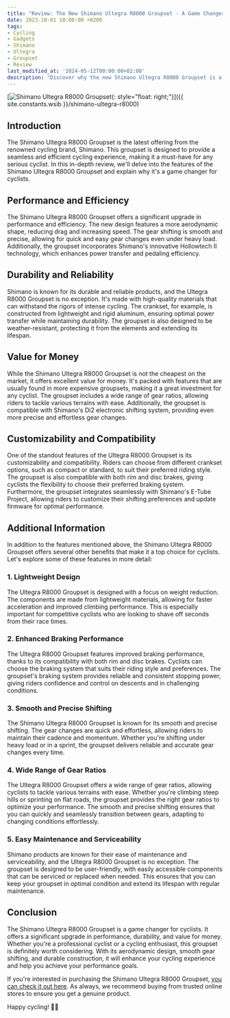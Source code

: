 ```yaml
---
title: "Review: The New Shimano Ultegra R8000 Groupset - A Game Changer for Cyclists"
date: 2023-10-01 10:00:00 +0200
tags:
- Cycling
- Gadgets
- Shimano
- Ultegra
- Groupset
- Review
last_modified_at: '2024-05-12T00:00:00+02:00'
description: "Discover why the new Shimano Ultegra R8000 Groupset is a game changer for cyclists. Read our in-depth review and find out if it's worth the investment."
---
```


[![Shimano Ultegra R8000 Groupset](https://i.imgur.com/UmrVWy4m.jpg){: style="float: right;"}]({{ site.constants.wsib }}/shimano-ultegra-r8000)

## Introduction

The Shimano Ultegra R8000 Groupset is the latest offering from the renowned cycling brand, Shimano. This groupset is designed to provide a seamless and efficient cycling experience, making it a must-have for any serious cyclist. In this in-depth review, we'll delve into the features of the Shimano Ultegra R8000 Groupset and explain why it's a game changer for cyclists.

## Performance and Efficiency

The Shimano Ultegra R8000 Groupset offers a significant upgrade in performance and efficiency. The new design features a more aerodynamic shape, reducing drag and increasing speed. The gear shifting is smooth and precise, allowing for quick and easy gear changes even under heavy load. Additionally, the groupset incorporates Shimano's innovative Hollowtech II technology, which enhances power transfer and pedaling efficiency.

## Durability and Reliability

Shimano is known for its durable and reliable products, and the Ultegra R8000 Groupset is no exception. It's made with high-quality materials that can withstand the rigors of intense cycling. The crankset, for example, is constructed from lightweight and rigid aluminum, ensuring optimal power transfer while maintaining durability. The groupset is also designed to be weather-resistant, protecting it from the elements and extending its lifespan.

## Value for Money

While the Shimano Ultegra R8000 Groupset is not the cheapest on the market, it offers excellent value for money. It's packed with features that are usually found in more expensive groupsets, making it a great investment for any cyclist. The groupset includes a wide range of gear ratios, allowing riders to tackle various terrains with ease. Additionally, the groupset is compatible with Shimano's Di2 electronic shifting system, providing even more precise and effortless gear changes.

## Customizability and Compatibility

One of the standout features of the Ultegra R8000 Groupset is its customizability and compatibility. Riders can choose from different crankset options, such as compact or standard, to suit their preferred riding style. The groupset is also compatible with both rim and disc brakes, giving cyclists the flexibility to choose their preferred braking system. Furthermore, the groupset integrates seamlessly with Shimano's E-Tube Project, allowing riders to customize their shifting preferences and update firmware for optimal performance.

## Additional Information

In addition to the features mentioned above, the Shimano Ultegra R8000 Groupset offers several other benefits that make it a top choice for cyclists. Let's explore some of these features in more detail:

### 1. Lightweight Design

The Ultegra R8000 Groupset is designed with a focus on weight reduction. The components are made from lightweight materials, allowing for faster acceleration and improved climbing performance. This is especially important for competitive cyclists who are looking to shave off seconds from their race times.

### 2. Enhanced Braking Performance

The Ultegra R8000 Groupset features improved braking performance, thanks to its compatibility with both rim and disc brakes. Cyclists can choose the braking system that suits their riding style and preferences. The groupset's braking system provides reliable and consistent stopping power, giving riders confidence and control on descents and in challenging conditions.

### 3. Smooth and Precise Shifting

The Shimano Ultegra R8000 Groupset is known for its smooth and precise shifting. The gear changes are quick and effortless, allowing riders to maintain their cadence and momentum. Whether you're shifting under heavy load or in a sprint, the groupset delivers reliable and accurate gear changes every time.

### 4. Wide Range of Gear Ratios

The Ultegra R8000 Groupset offers a wide range of gear ratios, allowing cyclists to tackle various terrains with ease. Whether you're climbing steep hills or sprinting on flat roads, the groupset provides the right gear ratios to optimize your performance. The smooth and precise shifting ensures that you can quickly and seamlessly transition between gears, adapting to changing conditions effortlessly.

### 5. Easy Maintenance and Serviceability

Shimano products are known for their ease of maintenance and serviceability, and the Ultegra R8000 Groupset is no exception. The groupset is designed to be user-friendly, with easily accessible components that can be serviced or replaced when needed. This ensures that you can keep your groupset in optimal condition and extend its lifespan with regular maintenance.

## Conclusion

The Shimano Ultegra R8000 Groupset is a game changer for cyclists. It offers a significant upgrade in performance, durability, and value for money. Whether you're a professional cyclist or a cycling enthusiast, this groupset is definitely worth considering. With its aerodynamic design, smooth gear shifting, and durable construction, it will enhance your cycling experience and help you achieve your performance goals.

If you're interested in purchasing the Shimano Ultegra R8000 Groupset, [you can check it out here](https://example.com/shimano-ultegra-r8000). As always, we recommend buying from trusted online stores to ensure you get a genuine product.

Happy cycling! 🚴‍♂️
